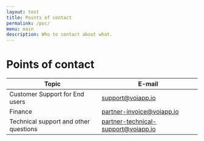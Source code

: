 ```yaml
---
layout: text
title: Points of contact
permalink: /poc/
menu: main
description: Who to contact about what.
---
```


# Points of contact

| Topic                                 | E-mail                                                                            |
| ------------------------------------- | --------------------------------------------------------------------------------- |
| Customer Support for End users        | [support@voiapp.io](mailto:support@voiapp.io)                                     |
| Finance                               | [partner-invoice@voiapp.io](mailto:partner-invoice@voiapp.io)                     |
| Technical support and other questions | [partner-technical-support@voiapp.io](mailto:partner-technical-support@voiapp.io) |
